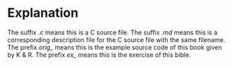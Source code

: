 # Explanation
The suffix *.c* means this is a C source file.
The suffix *.md* means this is a corresponding description file for the C source file with the same filename.
The prefix *orig_* means this is the example source code of this book given by K & R.
The prefix *ex_* means this is the exercise of this bible.
 

